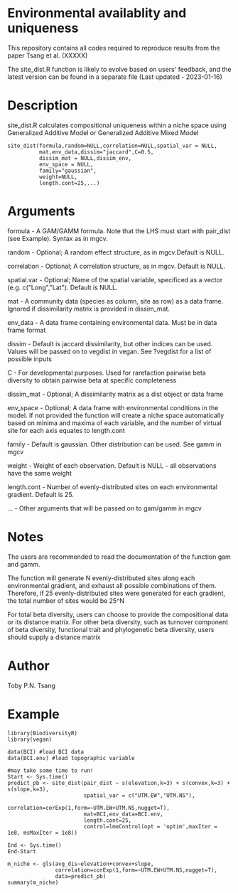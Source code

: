 # Environmental availablity and uniqueness 

This repository contains all codes required to reproduce results from the paper Tsang et al. (XXXXX)

The site_dist.R function is likely to evolve based on users' feedback, and the latest version can be found in a separate file (Last updated - 2023-01-16)

# Description 

site_dist.R calculates compositional uniqueness within a niche space using Generalized Additive Model or Generalized Additive Mixed Model

```
site_dist(formula,random=NULL,correlation=NULL,spatial_var = NULL,
          mat,env_data,dissim="jaccard",C=0.5,
          dissim_mat = NULL,dissim_env,
          env_space = NULL,
          family="gaussian",
          weight=NULL,
          length.cont=25,...)
```

# Arguments

formula - A GAM/GAMM formula. Note that the LHS must start with pair_dist (see Example). Syntax as in mgcv.

random - Optional; A random effect structure, as in mgcv.Default is NULL.

correlation - Optional; A correlation structure, as in mgcv. Default is NULL.

spatial.var - Optional; Name of the spatial variable, specificed as a vector (e.g. c("Long","Lat"). Default is NULL.

mat - A community data (species as column, site as row) as a data frame. Ignored if dissimilarity matrix is provided in dissim_mat.

env_data - A data frame containing environmental data. Must be in data frame format

dissim - Default is jaccard dissimilarity, but other indices can be used. Values will be passed on to vegdist in vegan. See ?vegdist for a list of possible inputs

C - For developmental purposes. Used for rarefaction pairwise beta diversity to obtain pairwise beta at specific completeness

dissim_mat - Optional; A dissimilarity matrix as a dist object or data frame

env_space - Optional; A data frame with environmental conditions in the model. If not provided the function will create a niche space automatically based on minima and maxima of each variable, and the number of virtual site for each axis equates to length.cont

family - Default is gaussian. Other distribution can be used. See gamm in mgcv

weight - Weight of each observation. Default is NULL - all observations have the same weight

length.cont - Number of evenly-distributed sites on each environmental gradient. Default is 25.

... -  Other arguments that will be passed on to gam/gamm in mgcv

# Notes

The users are recommended to read the documentation of the function gam and gamm.

The function will generate N evenly-distributed sites along each environmental gradient, and exhaust all possible combinations of them. Therefore, if 25 evenly-distributed sites were generated for each gradient, the total number of sites would be 25^N

For total beta diversity, users can choose to provide the compositional data or its distance matrix. For other beta diversity, such as turnover component of beta diversity, functional trait and phylogenetic beta diversity, users should supply a distance matrix

# Author
Toby P.N. Tsang 

# Example

```
library(BiodiversityR)
library(vegan)

data(BCI) #load BCI data
data(BCI.env) #load topographic variable

#may take some time to run!
Start <- Sys.time()
predict_pb <- site_dist(pair_dist ~ s(elevation,k=3) + s(convex,k=3) + s(slope,k=3),
                        spatial_var = c("UTM.EW","UTM.NS"),
                        correlation=corExp(1,form=~UTM.EW+UTM.NS,nugget=T),
                        mat=BCI,env_data=BCI.env,
                        length.cont=25,
                        control=lmeControl(opt = 'optim',maxIter = 1e8, msMaxIter = 1e8)) 

End <- Sys.time()
End-Start

m_niche <- gls(avg_dis~elevation+convex+slope,
               correlation=corExp(1,form=~UTM.EW+UTM.NS,nugget=T),
               data=predict_pb)
summary(m_niche)
```
